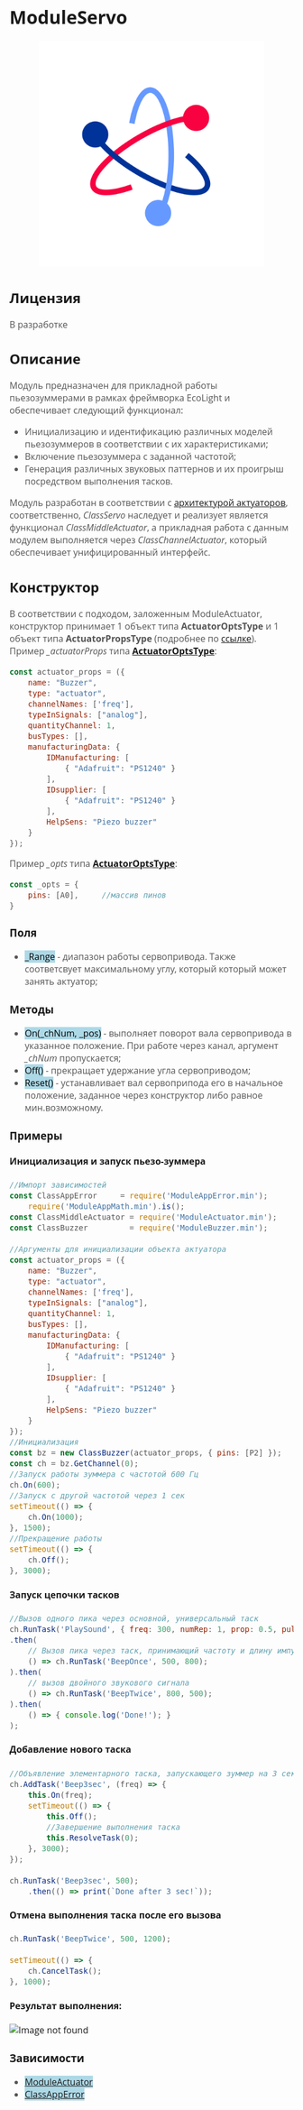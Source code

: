<div style = "font-family: 'Open Sans', sans-serif; font-size: 16px">

# ModuleServo

<div style = "color: #555">
    <p align="center">
    <img src="./res/logo.png" width="400" title="hover text">
    </p>
</div>

## Лицензия

<div style = "color: #555">

В разработке
</div>

## Описание
<div style = "color: #555">

Модуль предназначен для прикладной работы пьезозуммерами в рамках фреймворка EcoLight и обеспечивает следующий функционал:
- Инициализацию и идентификацию различных моделей пьезозуммеров в соответствии с их характеристиками;
- Включение пьезозуммера с заданной частотой;
- Генерация различных звуковых паттернов и их проигрыш посредством выполнения тасков.

Модуль разработан в соответствии с [архитектурой актуаторов](https://github.com/Konkery/ModuleActuator/blob/main/README.md), соответственно, *ClassServo* наследует и реализует является функционал *ClassMiddleActuator*, а прикладная работа с данным модулем выполняется через *ClassChannelActuator*, который обеспечивает унифицированный интерфейс.

</div>

## Конструктор
<div style = "color: #555">

В соответствии с подходом, заложенным ModuleActuator, конструктор принимает 1 объект типа **ActuatorOptsType** и 1 объект типа **ActuatorPropsType** (подробнее по [ссылке](https://github.com/Konkery/ModuleActuator/blob/fork-nikita/README_ANCESTOR.md#%D0%BA%D0%BE%D0%BD%D1%81%D1%82%D1%80%D1%83%D0%BA%D1%82%D0%BE%D1%80)).
Пример *_actuatorProps* типа [**ActuatorOptsType**](https://github.com/Konkery/ModuleActuator/blob/main/README.md):
```js
const actuator_props = ({
    name: "Buzzer",
    type: "actuator",
    channelNames: ['freq'],
    typeInSignals: ["analog"],
    quantityChannel: 1,
    busTypes: [],
    manufacturingData: {
        IDManufacturing: [
            { "Adafruit": "PS1240" }  
        ],
        IDsupplier: [
            { "Adafruit": "PS1240" }  
        ],
        HelpSens: "Piezo buzzer"
    }
});
```
Пример *_opts* типа [**ActuatorOptsType**](https://github.com/Konkery/ModuleActuator/blob/main/README.md):
```js
const _opts = {
    pins: [A0],     //массив пинов
}

```

</div>

### Поля
<div style = "color: #555">

- <mark style="background-color: lightblue">_Range</mark> - диапазон работы сервопривода. Также соответсвует максимальному углу, который который может занять актуатор;
</div>

### Методы
<div style = "color: #555">

- <mark style="background-color: lightblue">On(_chNum, _pos)</mark> - выполняет поворот вала сервопривода в указанное положение. При работе через канал, аргумент *_chNum* пропускается;
- <mark style="background-color: lightblue">Off()</mark> - прекращает удержание угла сервоприводом;
- <mark style="background-color: lightblue">Reset()</mark> - устанавливает вал сервоприпода его в начальное положение, заданное через конструктор либо равное мин.возможному.
</div>

### Примеры
#### Инициализация и запуск пьезо-зуммера
<div style = "color: #555">

```js
//Импорт зависимостей
const ClassAppError     = require('ModuleAppError.min');
    require('ModuleAppMath.min').is();
const ClassMiddleActuator = require('ModuleActuator.min');
const ClassBuzzer         = require('ModuleBuzzer.min');

//Аргументы для инициализации объекта актуатора
const actuator_props = ({
    name: "Buzzer",
    type: "actuator",
    channelNames: ['freq'],
    typeInSignals: ["analog"],
    quantityChannel: 1,
    busTypes: [],
    manufacturingData: {
        IDManufacturing: [
            { "Adafruit": "PS1240" }  
        ],
        IDsupplier: [
            { "Adafruit": "PS1240" }  
        ],
        HelpSens: "Piezo buzzer"
    }
});
//Инициализация 
const bz = new ClassBuzzer(actuator_props, { pins: [P2] });
const ch = bz.GetChannel(0);
//Запуск работы зуммера с частотой 600 Гц
ch.On(600);
//Запуск с другой частотой через 1 сек
setTimeout(() => { 
    ch.On(1000);    
}, 1500);
//Прекращение работы
setTimeout(() => { 
    ch.Off(); 
}, 3000);
```

</div>

#### Запуск цепочки тасков
<div style = "color: #555">

```js
//Вызов одного пика через основной, универсальный таск 
ch.RunTask('PlaySound', { freq: 300, numRep: 1, prop: 0.5, pulseDur: 800 });  
.then(
    // Вызов пика через таск, принимающий частоту и длину импульса 
    () => ch.RunTask('BeepOnce', 500, 800);
).then(
    // вызов двойного звукового сигнала
    () => ch.RunTask('BeepTwice', 800, 500);                   
).then(
    () => { console.log('Done!'); }
);
```

</div>

#### Добавление нового таска
<div style = "color: #555">

```js
//Объявление элементарного таска, запускающего зуммер на 3 сек
ch.AddTask('Beep3sec', (freq) => {
    this.On(freq);
    setTimeout(() => {
        this.Off();
        //Завершение выполнения таска
        this.ResolveTask(0);
    }, 3000);
});

ch.RunTask('Beep3sec', 500);
    .then(() => print(`Done after 3 sec!`));
```

</div>

#### Отмена выполнения таска после его вызова 
<div style = "color: #555">

```js
ch.RunTask('BeepTwice', 500, 1200);

setTimeout(() => {
    ch.CancelTask();
}, 1000);
```

</div>

#### Результат выполнения:

<div align='left'>
    <img src="" alt="Image not found">
</div>

### Зависимости
<div style = "color: #555">

- <mark style="background-color: lightblue">[ModuleActuator](https://github.com/Konkery/ModuleActuator/blob/main/README.md)</mark>
- <mark style="background-color: lightblue">[ClassAppError](https://github.com/Konkery/ModuleAppError/blob/main/README.md)</mark>
</div>

</div>
